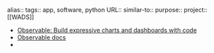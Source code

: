alias::
tags:: app, software, python
URL::
similar-to::
purpose::
project:: [[WADS]]

- [Observable: Build expressive charts and dashboards with code](https://observablehq.com/)
- [Observable docs](https://observablehq.com/documentation/)
-